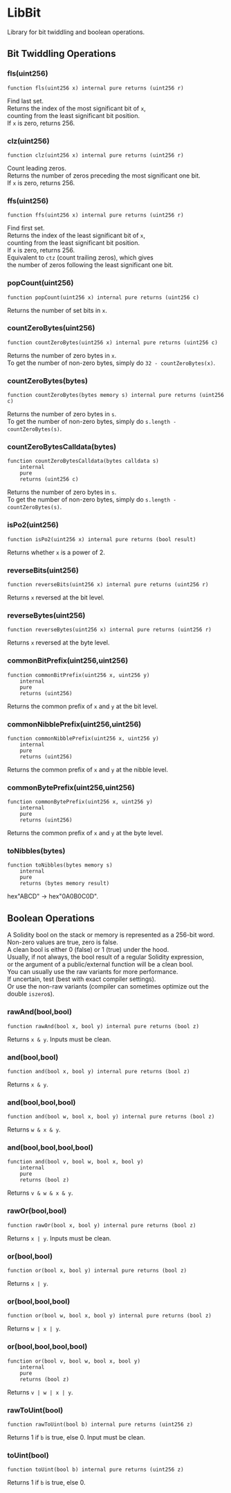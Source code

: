 # LibBit

Library for bit twiddling and boolean operations.






<!-- customintro:start --><!-- customintro:end -->

## Bit Twiddling Operations

### fls(uint256)

```solidity
function fls(uint256 x) internal pure returns (uint256 r)
```

Find last set.   
Returns the index of the most significant bit of `x`,   
counting from the least significant bit position.   
If `x` is zero, returns 256.

### clz(uint256)

```solidity
function clz(uint256 x) internal pure returns (uint256 r)
```

Count leading zeros.   
Returns the number of zeros preceding the most significant one bit.   
If `x` is zero, returns 256.

### ffs(uint256)

```solidity
function ffs(uint256 x) internal pure returns (uint256 r)
```

Find first set.   
Returns the index of the least significant bit of `x`,   
counting from the least significant bit position.   
If `x` is zero, returns 256.   
Equivalent to `ctz` (count trailing zeros), which gives   
the number of zeros following the least significant one bit.

### popCount(uint256)

```solidity
function popCount(uint256 x) internal pure returns (uint256 c)
```

Returns the number of set bits in `x`.

### countZeroBytes(uint256)

```solidity
function countZeroBytes(uint256 x) internal pure returns (uint256 c)
```

Returns the number of zero bytes in `x`.   
To get the number of non-zero bytes, simply do `32 - countZeroBytes(x)`.

### countZeroBytes(bytes)

```solidity
function countZeroBytes(bytes memory s) internal pure returns (uint256 c)
```

Returns the number of zero bytes in `s`.   
To get the number of non-zero bytes, simply do `s.length - countZeroBytes(s)`.

### countZeroBytesCalldata(bytes)

```solidity
function countZeroBytesCalldata(bytes calldata s)
    internal
    pure
    returns (uint256 c)
```

Returns the number of zero bytes in `s`.   
To get the number of non-zero bytes, simply do `s.length - countZeroBytes(s)`.

### isPo2(uint256)

```solidity
function isPo2(uint256 x) internal pure returns (bool result)
```

Returns whether `x` is a power of 2.

### reverseBits(uint256)

```solidity
function reverseBits(uint256 x) internal pure returns (uint256 r)
```

Returns `x` reversed at the bit level.

### reverseBytes(uint256)

```solidity
function reverseBytes(uint256 x) internal pure returns (uint256 r)
```

Returns `x` reversed at the byte level.

### commonBitPrefix(uint256,uint256)

```solidity
function commonBitPrefix(uint256 x, uint256 y)
    internal
    pure
    returns (uint256)
```

Returns the common prefix of `x` and `y` at the bit level.

### commonNibblePrefix(uint256,uint256)

```solidity
function commonNibblePrefix(uint256 x, uint256 y)
    internal
    pure
    returns (uint256)
```

Returns the common prefix of `x` and `y` at the nibble level.

### commonBytePrefix(uint256,uint256)

```solidity
function commonBytePrefix(uint256 x, uint256 y)
    internal
    pure
    returns (uint256)
```

Returns the common prefix of `x` and `y` at the byte level.

### toNibbles(bytes)

```solidity
function toNibbles(bytes memory s)
    internal
    pure
    returns (bytes memory result)
```

hex"ABCD" -> hex"0A0B0C0D".

## Boolean Operations

A Solidity bool on the stack or memory is represented as a 256-bit word.   
Non-zero values are true, zero is false.   
A clean bool is either 0 (false) or 1 (true) under the hood.   
Usually, if not always, the bool result of a regular Solidity expression,   
or the argument of a public/external function will be a clean bool.   
You can usually use the raw variants for more performance.   
If uncertain, test (best with exact compiler settings).   
Or use the non-raw variants (compiler can sometimes optimize out the double `iszero`s).

### rawAnd(bool,bool)

```solidity
function rawAnd(bool x, bool y) internal pure returns (bool z)
```

Returns `x & y`. Inputs must be clean.

### and(bool,bool)

```solidity
function and(bool x, bool y) internal pure returns (bool z)
```

Returns `x & y`.

### and(bool,bool,bool)

```solidity
function and(bool w, bool x, bool y) internal pure returns (bool z)
```

Returns `w & x & y`.

### and(bool,bool,bool,bool)

```solidity
function and(bool v, bool w, bool x, bool y)
    internal
    pure
    returns (bool z)
```

Returns `v & w & x & y`.

### rawOr(bool,bool)

```solidity
function rawOr(bool x, bool y) internal pure returns (bool z)
```

Returns `x | y`. Inputs must be clean.

### or(bool,bool)

```solidity
function or(bool x, bool y) internal pure returns (bool z)
```

Returns `x | y`.

### or(bool,bool,bool)

```solidity
function or(bool w, bool x, bool y) internal pure returns (bool z)
```

Returns `w | x | y`.

### or(bool,bool,bool,bool)

```solidity
function or(bool v, bool w, bool x, bool y)
    internal
    pure
    returns (bool z)
```

Returns `v | w | x | y`.

### rawToUint(bool)

```solidity
function rawToUint(bool b) internal pure returns (uint256 z)
```

Returns 1 if `b` is true, else 0. Input must be clean.

### toUint(bool)

```solidity
function toUint(bool b) internal pure returns (uint256 z)
```

Returns 1 if `b` is true, else 0.